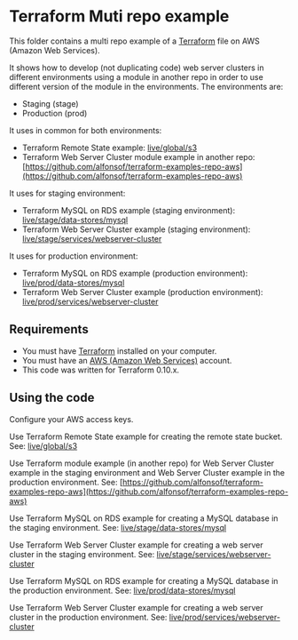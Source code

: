 # Terraform Muti repo example

This folder contains a multi repo example of a [Terraform](https://www.terraform.io/) file on AWS (Amazon Web Services).

It shows how to develop (not duplicating code) web server clusters in different environments using a module in another repo in order to use different version of the module in the environments.
The environments are:

* Staging (stage)
* Production (prod)

It uses in common for both environments:

* Terraform Remote State example: [live/global/s3](live/global/s3)
* Terraform Web Server Cluster module example in another repo: [https://github.com/alfonsof/terraform-examples-repo-aws](https://github.com/alfonsof/terraform-examples-repo-aws)

It uses for staging environment:

* Terraform MySQL on RDS example (staging environment): [live/stage/data-stores/mysql](live/stage/data-stores/mysql)
* Terraform Web Server Cluster example (staging environment): [live/stage/services/webserver-cluster](live/stage/services/webserver-cluster)

It uses for production environment:

* Terraform MySQL on RDS example (production environment): [live/prod/data-stores/mysql](live/prod/data-stores/mysql)
* Terraform Web Server Cluster example (production environment): [live/prod/services/webserver-cluster](live/prod/services/webserver-cluster)

## Requirements

* You must have [Terraform](https://www.terraform.io/) installed on your computer.
* You must have an [AWS (Amazon Web Services)](http://aws.amazon.com/) account.
* This code was written for Terraform 0.10.x.

## Using the code

Configure your AWS access keys.

Use Terraform Remote State example for creating the remote state bucket. See: [live/global/s3](live/global/s3)

Use Terraform module example (in another repo) for Web Server Cluster example in the staging environment and Web Server Cluster example in the production environment. See: [https://github.com/alfonsof/terraform-examples-repo-aws](https://github.com/alfonsof/terraform-examples-repo-aws)

Use Terraform MySQL on RDS example for creating a MySQL database in the staging environment. See: [live/stage/data-stores/mysql](live/stage/data-stores/mysql)

Use Terraform Web Server Cluster example for creating a web server cluster in the staging environment. See: [live/stage/services/webserver-cluster](live/stage/services/webserver-cluster)

Use Terraform MySQL on RDS example for creating a MySQL database in the production environment. See: [live/prod/data-stores/mysql](live/prod/data-stores/mysql)

Use Terraform Web Server Cluster example for creating a web server cluster in the production environment. See: [live/prod/services/webserver-cluster](live/prod/services/webserver-cluster)

